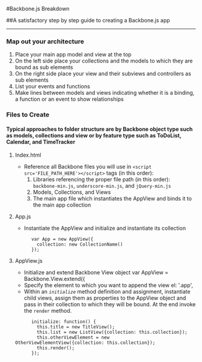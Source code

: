 #Backbone.js Breakdown

##A satisfactory step by step guide to creating a Backbone.js app
* * *

### Map out your architecture

1. Place your main app model and view at the top
2. On the left side place your collections and the models to which they are bound as sub elements
3. On the right side place your view and their subviews and controllers as sub elements
4. List your events and functions
5. Make lines between models and views indicating whether it is a binding, a function or an event to show relationships

### Files to Create 

#### Typical approaches to folder structure are by Backbone object type such as models, collections and view or by feature type such as ToDoList, Calendar, and TimeTracker

1. Index.html 

   - Reference all Backbone files you will use in `<script src='FILE_PATH_HERE'></script>` tags (in this order):
      1. Libraries referencing the proper file path (in this order): `backbone-min.js`, `underscore-min.js`, and `jQuery-min.js`
      2. Models, Collections, and Views
      3. The main app file which instantiates the AppView and binds it to the main app collection

2. App.js 
  
   - Instantiate the AppView and initialize and instantiate its collection 
   ```
         var App = new AppView({ 
           collection: new CollectionName() 
         }); 
   ```

3. AppView.js
   - Initialize and extend Backbone View object
         var AppView = Backbone.View.extend({  
   - Specify the element to which you want to append the view
         el: '.app',
   - Within an *`initialize`* method definition and assignment, instantiate child views, assign them as properties to the AppView object and pass in their collection to which they will be bound. At the end invoke the `render` method.
   ```
         initialize: function() {
           this.title = new TitleView();
           this.list = new ListView({collection: this.collection});
           this.otherViewElement = new OtherViewElementView({collection: this.collection});
           this.render();
         });
   ```




